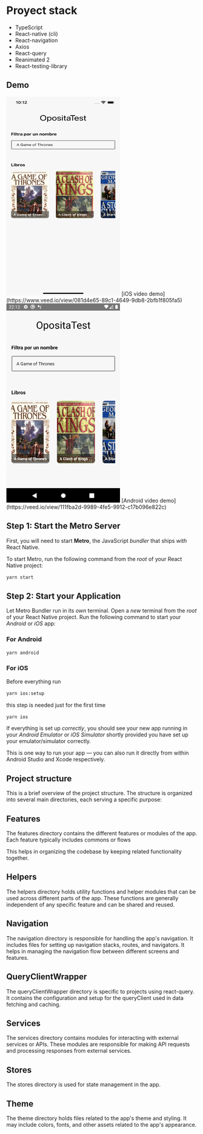 # Proyect stack

- TypeScript
- React-native (cli)
- React-navigation
- Axios
- React-query
- Reanimated 2
- React-testing-library

## Demo

<img src="https://raw.githubusercontent.com/rokkoo/opositaTest/main/demo/ios.png" alt="iOS demo" width="300" height="525" />
[iOS video demo](https://www.veed.io/view/081d4e65-89c1-4649-9db8-2bfb1f805fa5)

<img src="https://raw.githubusercontent.com/rokkoo/opositaTest/main/demo/android.png" alt="Android demo" width="300" height="525" />
[Android video demo](https://veed.io/view/111fba2d-9989-4fe5-9912-c17b096e822c)

## Step 1: Start the Metro Server

First, you will need to start **Metro**, the JavaScript _bundler_ that ships _with_ React Native.

To start Metro, run the following command from the _root_ of your React Native project:

```bash
yarn start
```

## Step 2: Start your Application

Let Metro Bundler run in its _own_ terminal. Open a _new_ terminal from the _root_ of your React Native project. Run the following command to start your _Android_ or _iOS_ app:

### For Android

```bash
yarn android
```

### For iOS

Before everything run

```bash
yarn ios:setup
```

this step is needed just for the first time

```bash
yarn ios
```

If everything is set up _correctly_, you should see your new app running in your _Android Emulator_ or _iOS Simulator_ shortly provided you have set up your emulator/simulator correctly.

This is one way to run your app — you can also run it directly from within Android Studio and Xcode respectively.

## Project structure

This is a brief overview of the project structure. The structure is organized into several main directories, each serving a specific purpose:

## Features

The features directory contains the different features or modules of the app. Each feature typically includes commons or flows

This helps in organizing the codebase by keeping related functionality together.

## Helpers

The helpers directory holds utility functions and helper modules that can be used across different parts of the app. These functions are generally independent of any specific feature and can be shared and reused.

## Navigation

The navigation directory is responsible for handling the app's navigation. It includes files for setting up navigation stacks, routes, and navigators. It helps in managing the navigation flow between different screens and features.

## QueryClientWrapper

The queryClientWrapper directory is specific to projects using react-query. It contains the configuration and setup for the queryClient used in data fetching and caching.

## Services

The services directory contains modules for interacting with external services or APIs. These modules are responsible for making API requests and processing responses from external services.

## Stores

The stores directory is used for state management in the app.

## Theme

The theme directory holds files related to the app's theme and styling. It may include colors, fonts, and other assets related to the app's appearance.
